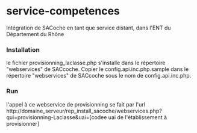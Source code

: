service-competences
===================

Intégration de SACoche en tant que service distant, dans l'ENT du Département du Rhône

### Installation
le fichier provisionning_laclasse.php s'installe dans le répertoire "webservices" de SACcoche.
Copier le config.api.inc.php.sample dans le répertoire "webservices" de SACcoche sous le nom de config.api.inc.php.

### Run
l'appel à ce webservice de provisionning se fait par l'url 
http://domaine_serveur/rep_install_sacoche/webservices.php?qui=provisionning-Laclasse&uai=[codee uai de l'établissement à provisionner]
